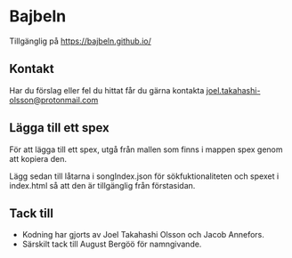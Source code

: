 # Bajbeln
Tillgänglig på https://bajbeln.github.io/

## Kontakt
Har du förslag eller fel du hittat får du gärna kontakta joel.takahashi-olsson@protonmail.com

## Lägga till ett spex
För att lägga till ett spex, utgå från mallen som finns i mappen spex genom att kopiera den. 

Lägg sedan till låtarna i songIndex.json för sökfuktionaliteten och spexet i index.html så att den är tillgänglig från förstasidan.

## Tack till
- Kodning har gjorts av Joel Takahashi Olsson och Jacob Annefors.
- Särskilt tack till August Bergöö för namngivande.
